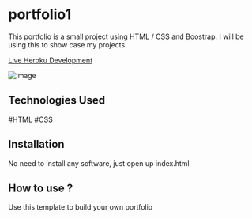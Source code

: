 # portfolio1

This portfolio is a small project using HTML / CSS and Boostrap. I will be using this to show case my projects.

[Live Heroku Development](https://portfolio-miho.herokuapp.com/)

![image](https://user-images.githubusercontent.com/80491569/117667291-b9ebe500-b1df-11eb-9794-075d5af65c0b.png)

## Technologies Used

#HTML
#CSS

## Installation 

No need to install any software, just open up index.html

## How to use ?

Use this template to build your own portfolio
